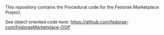 This repository contains the Procedural code for the Fedorae Marketplace Project.

See object oriented code here: https://github.com/fedorae-com/FedoraeMarketplace-OOP
